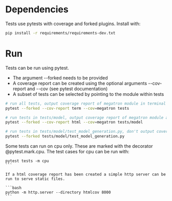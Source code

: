 # Dependencies

Tests use pytests with coverage and forked plugins. Install with:

```bash
pip install -r requirements/requirements-dev.txt
```

# Run

Tests can be run using pytest. 

* The argument --forked needs to be provided
* A coverage report can be created using the optional arguments --cov-report and --cov (see pytest documentation)
* A subset of tests can be selected by pointing to the module within tests

```bash
# run all tests, output coverage report of megatron module in terminal
pytest --forked --cov-report term --cov=megatron tests

# run tests in tests/model, output coverage report of megatron module as html
pytest --forked --cov-report html --cov=megatron tests/model

# run tests in tests/model/test_model_generation.py, don't output coverage report
pytest --forked tests/model/test_model_generation.py
```

Some tests can run on cpu only. These are marked with the decorator @pytest.mark.cpu.
The test cases for cpu can be run with:
````
pytest tests -m cpu
```

If a html coverage report has been created a simple http server can be run to serve static files.

```bash
python -m http.server --directory htmlcov 8000
```
